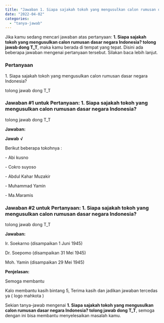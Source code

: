 ```yaml
---
title: "Jawaban 1. Siapa sajakah tokoh yang mengusulkan calon rumusan dasar negara Indonesia? tolong jawab dong T_T​"
date: "2022-04-02"
categories: 
  - "tanya-jawab"
---
```


Jika kamu sedang mencari jawaban atas pertanyaan: **1\. Siapa sajakah tokoh yang mengusulkan calon rumusan dasar negara Indonesia? tolong jawab dong T\_T​**, maka kamu berada di tempat yang tepat. Disini ada beberapa jawaban mengenai pertanyaan tersebut. Silakan baca lebih lanjut.

### Pertanyaan

1\. Siapa sajakah tokoh yang mengusulkan calon rumusan dasar negara Indonesia?  
  
tolong jawab dong T\_T​

### Jawaban #1 untuk Pertanyaan: 1. Siapa sajakah tokoh yang mengusulkan calon rumusan dasar negara Indonesia?  
  
tolong jawab dong T\_T​

**Jawaban:**

**Jawab** **√**

Berikut beberapa tokohnya :

\- Abi kusno

\- Cokro suyoso

\- Abdul Kahar Muzakir

\- Muhammad Yamin

\- Ma.Maramis

### Jawaban #2 untuk Pertanyaan: 1. Siapa sajakah tokoh yang mengusulkan calon rumusan dasar negara Indonesia?  
  
tolong jawab dong T\_T​

**Jawaban:**

Ir. Soekarno (disampaikan 1 Juni 1945)

Dr. Soepomo (disampaikan 31 Mei 1945)

Moh. Yamin (disampaikan 29 Mei 1945)

**Penjelasan:**

Semoga membantu

Kalo membantu kasih bintang 5, Terima kasih dan jadikan jawaban tercedas ya ( logo mahkota )

Sekian tanya-jawab mengenai **1\. Siapa sajakah tokoh yang mengusulkan calon rumusan dasar negara Indonesia? tolong jawab dong T\_T​**, semoga dengan ini bisa membantu menyelesaikan masalah kamu.
